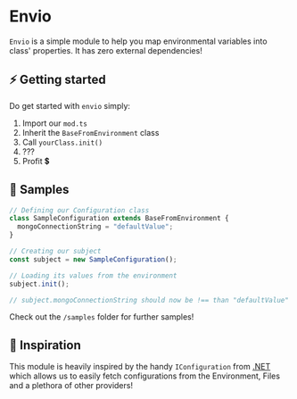 # Envio

`Envio` is a simple module to help you map environmental variables into class' properties. It has zero external dependencies!

## ⚡ Getting started

Do get started with `envio` simply:

1. Import our `mod.ts`
2. Inherit the `BaseFromEnvironment` class
3. Call `yourClass.init()`
4. ???
5. Profit 💲

## 📌 Samples

```typescript
// Defining our Configuration class
class SampleConfiguration extends BaseFromEnvironment {
  mongoConnectionString = "defaultValue";
}

// Creating our subject
const subject = new SampleConfiguration();

// Loading its values from the environment
subject.init();

// subject.mongoConnectionString should now be !== than "defaultValue"
```

Check out the `/samples` folder for further samples!

## 💭 Inspiration

This module is heavily inspired by the handy `IConfiguration` from [.NET](https://docs.microsoft.com/en-us/dotnet/api/microsoft.extensions.configuration.iconfiguration?view=dotnet-plat-ext-3.1) which allows us to easily fetch configurations from the Environment, Files and a plethora of other providers!
